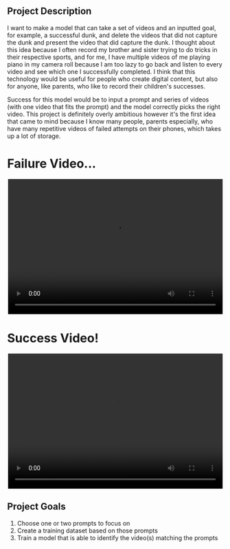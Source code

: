 
## Project Description

I want to make a model that can take a set of videos and an inputted goal, for example, a successful dunk, and delete the videos that did not capture the dunk and present the video that did capture the dunk. I thought about this idea because I often record
my brother and sister trying to do tricks in their respective sports, and for me, I have multiple videos of me playing piano in my camera roll because I am too lazy to go back and listen to every video and see which one I successfully completed. I think that this technology would be useful for people who create digital content, but also for anyone, like parents, who like to record their children's successes.

Success for this model would be to input a prompt and series of videos (with one video that fits the prompt) and the model correctly picks the right video. This project is definitely overly ambitious however it's the first idea that came to mind because I know many people, parents especially, who have many repetitive videos of failed attempts on their phones, which takes up a lot of storage.

# Failure Video...

<div style="text-align: center;">
  <video width="500" height="315" controls>
    <source src="Failure.mp4" type="video/mp4">
  </video>
</div>

# Success Video!
<div style="text-align: center;">
  <video width="500" height="315" controls>
    <source src="Success.mp4" type="video/mp4">
  </video>
</div>

## Project Goals
1. Choose one or two prompts to focus on
2. Create a training dataset based on those prompts
3. Train a model that is able to identify the video(s) matching the prompts
